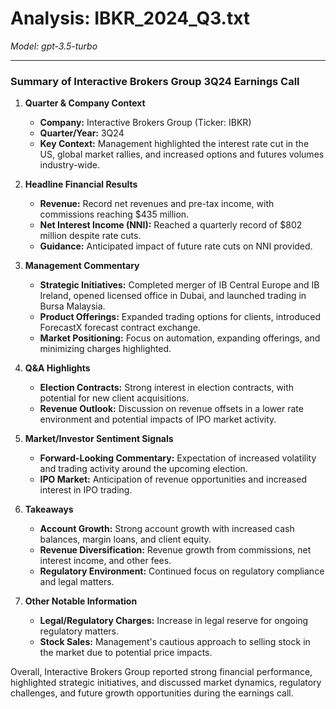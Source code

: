 # Analysis: IBKR_2024_Q3.txt

*Model: gpt-3.5-turbo*

---

### Summary of Interactive Brokers Group 3Q24 Earnings Call

1. **Quarter & Company Context**
   - **Company:** Interactive Brokers Group (Ticker: IBKR)
   - **Quarter/Year:** 3Q24
   - **Key Context:** Management highlighted the interest rate cut in the US, global market rallies, and increased options and futures volumes industry-wide.

2. **Headline Financial Results**
   - **Revenue:** Record net revenues and pre-tax income, with commissions reaching $435 million.
   - **Net Interest Income (NNI):** Reached a quarterly record of $802 million despite rate cuts.
   - **Guidance:** Anticipated impact of future rate cuts on NNI provided.

3. **Management Commentary**
   - **Strategic Initiatives:** Completed merger of IB Central Europe and IB Ireland, opened licensed office in Dubai, and launched trading in Bursa Malaysia.
   - **Product Offerings:** Expanded trading options for clients, introduced ForecastX forecast contract exchange.
   - **Market Positioning:** Focus on automation, expanding offerings, and minimizing charges highlighted.

4. **Q&A Highlights**
   - **Election Contracts:** Strong interest in election contracts, with potential for new client acquisitions.
   - **Revenue Outlook:** Discussion on revenue offsets in a lower rate environment and potential impacts of IPO market activity.

5. **Market/Investor Sentiment Signals**
   - **Forward-Looking Commentary:** Expectation of increased volatility and trading activity around the upcoming election.
   - **IPO Market:** Anticipation of revenue opportunities and increased interest in IPO trading.

6. **Takeaways**
   - **Account Growth:** Strong account growth with increased cash balances, margin loans, and client equity.
   - **Revenue Diversification:** Revenue growth from commissions, net interest income, and other fees.
   - **Regulatory Environment:** Continued focus on regulatory compliance and legal matters.

7. **Other Notable Information**
   - **Legal/Regulatory Charges:** Increase in legal reserve for ongoing regulatory matters.
   - **Stock Sales:** Management's cautious approach to selling stock in the market due to potential price impacts.

Overall, Interactive Brokers Group reported strong financial performance, highlighted strategic initiatives, and discussed market dynamics, regulatory challenges, and future growth opportunities during the earnings call.
